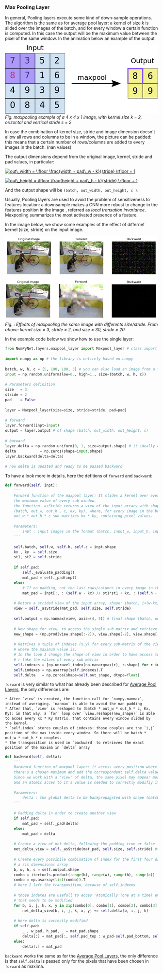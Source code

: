 ### Max Pooling Layer

In general, Pooling layers execute some kind of down-sample operations. The algorithm is the same as for average pool layer: a kernel of size *k* is slided over the images of the batch, and for every window a certain function is computed.
In this case the output will be the maximum value between the pixel of the same window.
In the animation below an example of the output

![](../images/maxpool.gif)
*Fig: maxpooling example of a 4 x 4 x 1 image, with kernel size k = 2, orizontal and vertical stride s = 2*

In case the combination of kernel size, stride and image dimension doesn't allow all rows and columns to be in a window, the picture can be padded: this means that a certain number of rows/columns are added to every images in the batch. (nan values)

The output dimensions depend from the original image, kernel, stride and pad values, in particular:

<a href="https://www.codecogs.com/eqnedit.php?latex=out\_width&space;=&space;\lfloor&space;\frac{width&space;&plus;&space;pad\_w&space;-&space;k}{stride}&space;\rfloor&space;&plus;&space;1" target="_blank"><img src="https://latex.codecogs.com/gif.latex?out\_width&space;=&space;\lfloor&space;\frac{width&space;&plus;&space;pad\_w&space;-&space;k}{stride}&space;\rfloor&space;&plus;&space;1" title="out\_width = \lfloor \frac{width + pad\_w - k}{stride} \rfloor + 1" /></a>

<a href="https://www.codecogs.com/eqnedit.php?latex=out\_height&space;=&space;\lfloor&space;\frac{height&space;&plus;&space;pad\_h&space;-&space;k}{stride}&space;\rfloor&space;&plus;&space;1" target="_blank"><img src="https://latex.codecogs.com/gif.latex?out\_height&space;=&space;\lfloor&space;\frac{height&space;&plus;&space;pad\_h&space;-&space;k}{stride}&space;\rfloor&space;&plus;&space;1" title="out\_height = \lfloor \frac{height + pad\_h - k}{stride} \rfloor + 1" /></a>

And the output shape will be `(batch, out_width, out_height, c )`.

Usually, Pooling layers are used to avoid the problem of sensitiveness to features location: a downsample makes a CNN more robust to change in the features position in the image , referred as *local transation invariance*. Maxpooling summarizes the most activated presence of a feature.

In the image below, we show some examples of the effect of differnet kernel (size, stride) on the input image.

![](../images/maxpool_3_2.png)
![](../images/maxpool_30_20.png)
*Fig. : Effects of maxpooling the same image with differents size/stride. From above: kernel size = 3, stride = 2, and size = 30, stride = 20*

In the example code below we show how to use the single layer:

```python
from NumPyNet.layers.maxpool_layer import Maxpool_layer # class import

import numpy as np # the library is entirely based on numpy

batch, w, h, c = (5, 100, 100, 3) # you can also load an image from a file, but is import to have all 4 dimensions (batch, w, h, c)
input = np.random.uniform(low=0., high=1., size=(batch, w, h, c))

# Parameters definition
size   = 3
stride = 2
pad    = False

layer = Maxpool_layer(size=size, stride=stride, pad=pad)

# forward
layer.forward(inpt=input)
output = layer.output # of shape (batch, out_width, out_height, c)

# bacward
layer.delta = np.random.uniform(0, 1, size=output.shape) # it ideally comes from the next layer
delta 			= np.zeros(shape=input.shape)
layer.backward(delta=delta)

# now delta is updated and ready to be passed backward
```

To have a look more in details, here the defitions of `forward` and `backward`:

```python
def forward(self, inpt):
	'''
	Forward function of the maxpool layer: It slides a kernel over every input image and return
	the maximum value of every sub-window.
	the function _asStride returns a view of the input arrary with shape
	(batch, out_w, out_h , c, kx, ky), where, for every image in the batch we have:
	out_w * out_h * c sub matrixes kx * ky, containing pixel values.

	Parameters:
		inpt : input images in the format (batch, input_w, input_h, input_c)
	'''

	self.batch, self.w, self.h, self.c = inpt.shape
	kx , ky  = self.size
	st1, st2 = self.stride

	if self.pad:
		self._evaluate_padding()
		mat_pad = self._pad(inpt)
	else:
		# If no padding, cut the last raws/columns in every image in the batch
		mat_pad = inpt[:, : (self.w - kx) // st1*st1 + kx, : (self.h - ky) // st2*st2 + ky, ...]

	# Return a strided view of the input array, shape: (batch, 1+(w-kx)//st1,1+(h-ky)//st2 ,c, kx, ky)
	view = self._asStride(mat_pad, self.size, self.stride)

	self.output = np.nanmax(view, axis=(4, 5)) # final shape (batch, out_w, out_h, c)

	# New shape for view, to access the single sub matrix and retrieve couples of indexes
	new_shape = (np.prod(view.shape[:-2]), view.shape[-2], view.shape[-1])

	# Retrives a tuple of indexes (x,y) for every sub-matrix of the view array, that indicates
	# where the maximum value is.
	# In the loop I change the shape of view in order to have access to its last 2 dimension with r.
	# r take the values of every sub matrix
	self.indexes = [np.unravel_index(np.nanargmax(r), r.shape) for r in view.reshape(new_shape)]
	self.indexes = np.asarray(self.indexes).T
	self.delta   = np.zeros(shape=self.out_shape, dtype=float)
```

`forward` is very similar to what has already been described for [Average Pool Layers](./avgpool_layer.md), the only differences are:

	* After `view` is created, the function call for `numpy.nanmax`, instead of averaging. `nanmax` is able to avoid the nan padding
	* After that, `view` is reshaped to (batch * out_w * out_h * c, Kx, Ky): in that way, a `for` loop over `view.reshape(new_shape)` is able to acces every Kx * Ky matrix, that contains every window slided by the kernel.
	* `self.index` stores couples of indexes: those couples are the `i,j` position of the max inside every window. So there will be batch * out_w * out_h * c couples.
	* the transposition is used in `backward` to retrieves the exact position of the maxima in `delta` array

```python
def backward(self, delta):
	'''
	Backward function of maxpool layer: it access avery position where in the input image
	there's a chosen maximum and add the correspondent self.delta value.
	Since we work with a 'view' of delta, the same pixel may appear more than one time,
	and an atomic acces to it's value is needed to correctly modifiy it.

	Parameters:
		delta : the global delta to be backpropagated with shape (batch, w, h, c)
	'''

	# Padding delta in order to create another view
	if self.pad:
		mat_pad = self._pad(delta)
	else:
		mat_pad = delta

	# Create a view of net delta, following the padding true or false
	net_delta_view = self._asStride(mat_pad, self.size, self.stride) #that is a view on mat_pad

	# Create every possibile combination of index for the first four dimensions of
	# a six dimensional array
	b, w, h, c = self.output.shape
	combo = itertools.product(range(b), range(w), range(h), range(c))
	combo = np.asarray(list(combo)).T
	# here I left the transposition, because of self.indexes

	# those indexes are usefull to acces 'Atomically'(one at a time) every element in net_delta_view
	# that needs to be modified
	for b, i, j, k, x, y in zip(combo[0], combo[1], combo[2], combo[3], self.indexes[0], self.indexes[1]):
		net_delta_view[b, i, j, k, x, y] += self.delta[b, i, j, k]

	# Here delta is correctly modified
	if self.pad:
		_ , w_pad, h_pad, _ = mat_pad.shape
		delta[:] = mat_pad[:, self.pad_top : w_pad-self.pad_bottom, self.pad_left : h_pad - self.pad_right, :]
	else:
		delta[:] = mat_pad
```

`backward` works the same as for the [Average Pool Layers](./avgpool_layer.md), the only difference is that `self.delta` is passed only for the pixels that have been chosen in `forward` as maxima.
